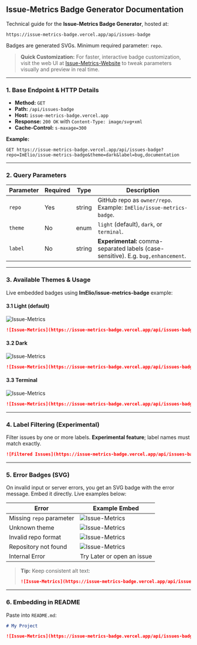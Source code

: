 ## Issue-Metrics Badge Generator Documentation

Technical guide for the **Issue-Metrics Badge Generator**, hosted at:

```
https://issue-metrics-badge.vercel.app/api/issues-badge
```

Badges are generated SVGs. Minimum required parameter: `repo`.

> **Quick Customization:** For faster, interactive badge customization, visit the web UI at [Issue-Metrics-Website](https://issue-metrics-website.vercel.app/) to tweak parameters visually and preview in real time.

---

### 1. Base Endpoint & HTTP Details

* **Method:** `GET`
* **Path:** `/api/issues-badge`
* **Host:** `issue-metrics-badge.vercel.app`
* **Response:** `200 OK` with `Content-Type: image/svg+xml`
* **Cache-Control:** `s-maxage=300`

**Example:**

```
GET https://issue-metrics-badge.vercel.app/api/issues-badge?repo=ImElio/issue-metrics-badge&theme=dark&label=bug,documentation
```

---

### 2. Query Parameters

| Parameter | Required | Type   | Description                                                                        |
| --------- | -------- | ------ | ---------------------------------------------------------------------------------- |
| `repo`    | Yes      | string | GitHub repo as `owner/repo`. Example: `ImElio/issue-metrics-badge`.                |
| `theme`   | No       | enum   | `light` (default), `dark`, or `terminal`.                                          |
| `label`   | No       | string | **Experimental:** comma-separated labels (case-sensitive). E.g. `bug,enhancement`. |

---

### 3. Available Themes & Usage

Live embedded badges using **ImElio/issue-metrics-badge** example:

#### 3.1 Light (default)

![Issue-Metrics](https://issue-metrics-badge.vercel.app/api/issues-badge?repo=ImElio/issue-metrics-badge\&theme=light)

```markdown
![Issue-Metrics](https://issue-metrics-badge.vercel.app/api/issues-badge?repo=ImElio/issue-metrics-badge&theme=light)
```

#### 3.2 Dark

![Issue-Metrics](https://issue-metrics-badge.vercel.app/api/issues-badge?repo=ImElio/issue-metrics-badge\&theme=dark)

```markdown
![Issue-Metrics](https://issue-metrics-badge.vercel.app/api/issues-badge?repo=ImElio/issue-metrics-badge&theme=dark)
```

#### 3.3 Terminal

![Issue-Metrics](https://issue-metrics-badge.vercel.app/api/issues-badge?repo=ImElio/issue-metrics-badge\&theme=terminal)

```markdown
![Issue-Metrics](https://issue-metrics-badge.vercel.app/api/issues-badge?repo=ImElio/issue-metrics-badge&theme=terminal)
```

---

### 4. Label Filtering (Experimental)

Filter issues by one or more labels. **Experimental feature**; label names must match exactly.

```markdown
![Filtered Issues](https://issue-metrics-badge.vercel.app/api/issues-badge?repo=ImElio/issue-metrics-badge&theme=dark&label=bug,help wanted)
```

---

### 5. Error Badges (SVG)

On invalid input or server errors, you get an SVG badge with the error message. Embed it directly. Live examples below:

| Error                    | Example Embed                                                                                                                            |
| ------------------------ | ---------------------------------------------------------------------------------------------------------------------------------------- |
| Missing `repo` parameter | ![Issue-Metrics](https://issue-metrics-badge.vercel.app/api/issues-badge)                                                                |
| Unknown theme            | ![Issue-Metrics](https://issue-metrics-badge.vercel.app/api/issues-badge?repo=ImElio/issue-metrics-badge\&theme=unknown)                 |
| Invalid repo format      | ![Issue-Metrics](https://issue-metrics-badge.vercel.app/api/issues-badge?repo=badformat)                                                 |
| Repository not found     | ![Issue-Metrics](https://issue-metrics-badge.vercel.app/api/issues-badge?repo=someuser/notexistingrepo)                                  |
| Internal Error           | Try Later or open an issue |

> **Tip:** Keep consistent alt text:
>
> ```markdown
> ![Issue-Metrics](https://issue-metrics-badge.vercel.app/api/issues-badge)
> ```

---

### 6. Embedding in README

Paste into `README.md`:

```markdown
# My Project

![Issue-Metrics](https://issue-metrics-badge.vercel.app/api/issues-badge?repo=ImElio/issue-metrics-badge&theme=light&label=bug)
```
